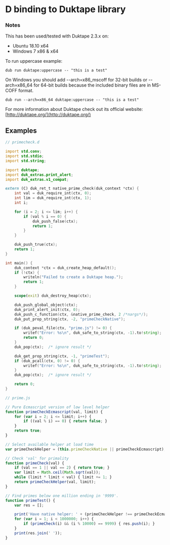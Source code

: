 # D binding to Duktape library #

### Notes ###

This has been used/tested with Duktape 2.3.x on:

* Ubuntu 18.10 x64
* Windows 7 x86 & x64

To run uppercase example:

```
dub run duktape:uppercase -- "this is a test"
```

On Windows you should add --arch=x86_mscoff for 32-bit builds or --arch=x86_64 for 64-bit builds because the included binary files are in MS-COFF format.

```
dub run --arch=x86_64 duktape:uppercase -- "this is a test"
```

For more information about Duktape check out its official website: [http://duktape.org/](http://duktape.org/)

## Examples
```D
// primecheck.d

import std.conv;
import std.stdio;
import std.string;

import duktape;
import duk_extras.print_alert;
import duk_extras.v1_compat;

extern (C) duk_ret_t native_prime_check(duk_context *ctx) {
    int val = duk_require_int(ctx, 0);
    int lim = duk_require_int(ctx, 1);
    int i;

    for (i = 2; i <= lim; i++) {
        if (val % i == 0) {
            duk_push_false(ctx);
            return 1;
        }
    }

    duk_push_true(ctx);
    return 1;
}

int main() {
    duk_context *ctx = duk_create_heap_default();
    if (!ctx) {
        writeln("Failed to create a Duktape heap.");
        return 1;
    }

    scope(exit) duk_destroy_heap(ctx);

    duk_push_global_object(ctx);
    duk_print_alert_init(ctx, 0);
    duk_push_c_function(ctx, &native_prime_check, 2 /*nargs*/);
    duk_put_prop_string(ctx, -2, "primeCheckNative");

    if (duk_peval_file(ctx, "prime.js") != 0) {
        writef("Error: %s\n", duk_safe_to_string(ctx, -1).to!string);
        return 0;
    }
    duk_pop(ctx);  /* ignore result */

    duk_get_prop_string(ctx, -1, "primeTest");
    if (duk_pcall(ctx, 0) != 0) {
        writef("Error: %s\n", duk_safe_to_string(ctx, -1).to!string);
    }
    duk_pop(ctx);  /* ignore result */

    return 0;
}
```

```Javascript
// prime.js

// Pure Ecmascript version of low level helper
function primeCheckEcmascript(val, limit) {
    for (var i = 2; i <= limit; i++) {
        if ((val % i) == 0) { return false; }
    }
    return true;
}

// Select available helper at load time
var primeCheckHelper = (this.primeCheckNative || primeCheckEcmascript);

// Check 'val' for primality
function primeCheck(val) {
    if (val == 1 || val == 2) { return true; }
    var limit = Math.ceil(Math.sqrt(val));
    while (limit * limit < val) { limit += 1; }
    return primeCheckHelper(val, limit);
}

// Find primes below one million ending in '9999'.
function primeTest() {
    var res = [];

    print('Have native helper: ' + (primeCheckHelper !== primeCheckEcmascript));
    for (var i = 1; i < 1000000; i++) {
        if (primeCheck(i) && (i % 10000) == 9999) { res.push(i); }
    } 
    print(res.join(' '));
}
```